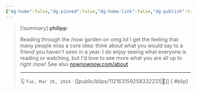 ```yaml
---
{"dg-home":false,"dg-pinned":false,"dg-home-link":false,"dg-publish":true,"tags":["dgblip"],"disabled rules":["yaml-title","yaml-title-alias","file-name-heading"],"title":"philipp on mastodon @ 2024-03-26","created-date":"2024-03-26T17:26:27","id":112163159258332220,"updated-date":"2025-05-02T08:50:43","dg-path":"blips/112163159258332231.md","permalink":"/blips/112163159258332231/","dgPassFrontmatter":true}
---
```


> [!summary] **philipp**:
>
> Reading through the /now garden on omg.lol I get the feeling that many people miss a core idea: think about what you would say to a friend you haven't seen in a year.
> I do enjoy seeing what everyone is reading or watching, but I'd love to see more what you are all up to right /now!
> See also [nownownow.com/about](https://nownownow.com/about)
> - - -
>
> 🗓️ `Tue, Mar 26, 2024` · [[public/blips/112163159258332231\|🔗]]
{ #blip}

